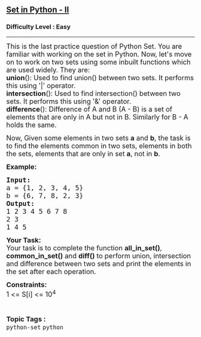 <h2><a href="https://www.geeksforgeeks.org/problems/set-in-python-ii/1?page=1&category=python&sortBy=submissions">Set in Python - II</a></h2><h3>Difficulty Level : Easy</h3><hr><div class="problems_problem_content__Xm_eO"><p><span style="font-size:18px">This is the last practice question of Python Set. You are familiar with working on the set in Python. Now, let's move on to work on two sets using some inbuilt functions which are used widely. They are:<br>
<strong>union</strong>(): Used to find union() between two sets. It performs this using '|' operator.<br>
<strong>intersection</strong>(): Used to find intersection() between two sets. It performs this using '&amp;' operator.<br>
<strong>difference</strong>(): Difference of A and B (A - B) is a set of elements that are only in A but not in B. Similarly for B - A holds the same.</span></p>

<p><span style="font-size:18px">Now, Given some elements in two sets <strong>a</strong> and <strong>b</strong>, the task is to find the elements common in two sets, elements in both the sets, elements that are only in set <strong>a</strong>, not in <strong>b</strong>.</span></p>

<p><span style="font-size:18px"><strong>Example:</strong></span></p>

<pre><span style="font-size:18px"><strong>Input:</strong></span>
<span style="font-size:18px">a = {1, 2, 3, 4, 5}</span>
<span style="font-size:18px">b = {6, 7, 8, 2, 3}</span>
<span style="font-size:18px"><strong>Output:</strong></span>
<span style="font-size:18px">1 2 3 4 5 6 7 8</span>
<span style="font-size:18px">2 3</span>
<span style="font-size:18px">1 4 5</span></pre>

<p><span style="font-size:18px"><strong>Your Task:</strong><br>
Your task is to complete the function <strong>all_in_set()</strong>, <strong>common_in_set()</strong> and <strong>diff()</strong> to perform union, intersection and difference between two sets&nbsp;and&nbsp;print the elements in the set after each operation.</span></p>

<p><span style="font-size:18px"><strong>Constraints:</strong><br>
1 &lt;= S[i] &lt;= 10<sup>4</sup></span></p>
</div><br><p><span style=font-size:18px><strong>Topic Tags : </strong><br><code>python-set</code>&nbsp;<code>python</code>&nbsp;